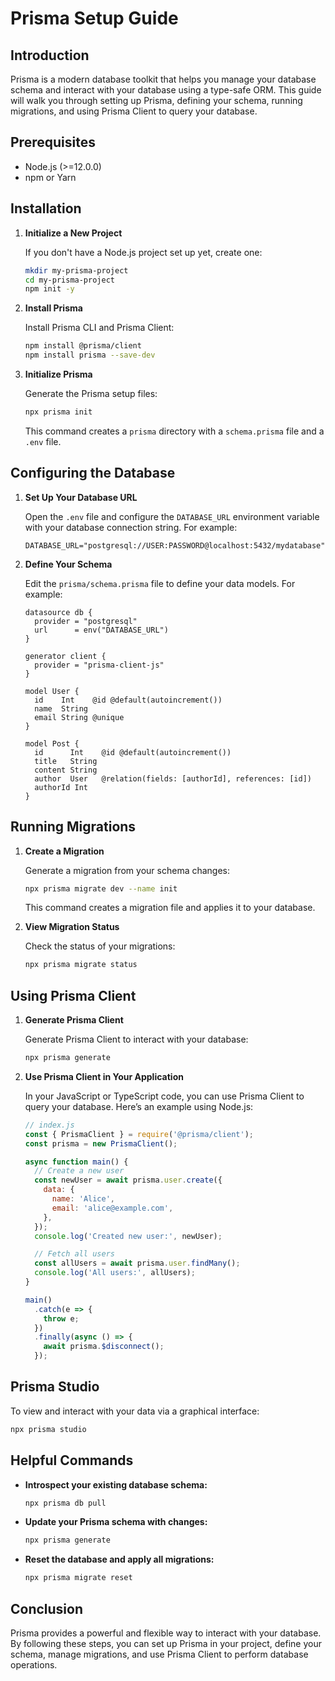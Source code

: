 # Prisma Setup Guide

## Introduction

Prisma is a modern database toolkit that helps you manage your database schema and interact with your database using a type-safe ORM. This guide will walk you through setting up Prisma, defining your schema, running migrations, and using Prisma Client to query your database.

## Prerequisites

- Node.js (>=12.0.0)
- npm or Yarn

## Installation

1. **Initialize a New Project**

   If you don't have a Node.js project set up yet, create one:

   ```bash
   mkdir my-prisma-project
   cd my-prisma-project
   npm init -y
   ```

2. **Install Prisma**

   Install Prisma CLI and Prisma Client:

   ```bash
   npm install @prisma/client
   npm install prisma --save-dev
   ```

3. **Initialize Prisma**

   Generate the Prisma setup files:

   ```bash
   npx prisma init
   ```

   This command creates a `prisma` directory with a `schema.prisma` file and a `.env` file.

## Configuring the Database

1. **Set Up Your Database URL**

   Open the `.env` file and configure the `DATABASE_URL` environment variable with your database connection string. For example:

   ```env
   DATABASE_URL="postgresql://USER:PASSWORD@localhost:5432/mydatabase"
   ```

2. **Define Your Schema**

   Edit the `prisma/schema.prisma` file to define your data models. For example:

   ```prisma
   datasource db {
     provider = "postgresql"
     url      = env("DATABASE_URL")
   }

   generator client {
     provider = "prisma-client-js"
   }

   model User {
     id    Int    @id @default(autoincrement())
     name  String
     email String @unique
   }

   model Post {
     id      Int    @id @default(autoincrement())
     title   String
     content String
     author  User   @relation(fields: [authorId], references: [id])
     authorId Int
   }
   ```

## Running Migrations

1. **Create a Migration**

   Generate a migration from your schema changes:

   ```bash
   npx prisma migrate dev --name init
   ```

   This command creates a migration file and applies it to your database.

2. **View Migration Status**

   Check the status of your migrations:

   ```bash
   npx prisma migrate status
   ```

## Using Prisma Client

1. **Generate Prisma Client**

   Generate Prisma Client to interact with your database:

   ```bash
   npx prisma generate
   ```

2. **Use Prisma Client in Your Application**

   In your JavaScript or TypeScript code, you can use Prisma Client to query your database. Here’s an example using Node.js:

   ```javascript
   // index.js
   const { PrismaClient } = require('@prisma/client');
   const prisma = new PrismaClient();

   async function main() {
     // Create a new user
     const newUser = await prisma.user.create({
       data: {
         name: 'Alice',
         email: 'alice@example.com',
       },
     });
     console.log('Created new user:', newUser);

     // Fetch all users
     const allUsers = await prisma.user.findMany();
     console.log('All users:', allUsers);
   }

   main()
     .catch(e => {
       throw e;
     })
     .finally(async () => {
       await prisma.$disconnect();
     });
   ```

## Prisma Studio

To view and interact with your data via a graphical interface:

```bash
npx prisma studio
```

## Helpful Commands

- **Introspect your existing database schema:**

  ```bash
  npx prisma db pull
  ```

- **Update your Prisma schema with changes:**

  ```bash
  npx prisma generate
  ```

- **Reset the database and apply all migrations:**

  ```bash
  npx prisma migrate reset
  ```

## Conclusion

Prisma provides a powerful and flexible way to interact with your database. By following these steps, you can set up Prisma in your project, define your schema, manage migrations, and use Prisma Client to perform database operations.

